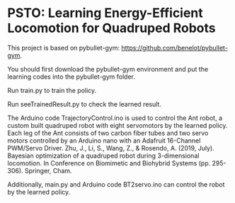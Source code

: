 # PSTO: Learning Energy-Efficient Locomotion for Quadruped Robots
This project is based on pybullet-gym: https://github.com/benelot/pybullet-gym.

You should first download the pybullet-gym environment and put the learning codes into the pybullet-gym folder.

Run train.py to train the policy.

Run seeTrainedResult.py to check the learned result.

The Arduino code TrajectoryControl.ino is used to control the Ant robot, a custom built quadruped robot with eight servomotors by the learned policy. Each leg of the Ant consists of two carbon fiber tubes and two servo motors controlled by an Arduino nano with an Adafruit 16-Channel PWM/Servo Driver. Zhu, J., Li, S., Wang, Z., \& Rosendo, A. (2019, July). Bayesian optimization of a quadruped robot during 3-dimensional locomotion. In Conference on Biomimetic and Biohybrid Systems (pp. 295-306). Springer, Cham.

Additionally, main.py and Arduino code BT2servo.ino can control the robot by the learned policy.

